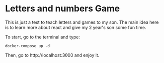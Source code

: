 # Letters and numbers Game
This is just a test to teach letters and games to my son. The main idea here is to learn more about react and give my 2 year's son some fun time.

To start, go to the terminal and type:
```
docker-compose up -d 
```

Then, go to http://localhost:3000 and enjoy it.
